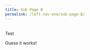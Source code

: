 ```yaml
---
title: Sub Page B
permalink: /left-nav-one/sub-page-B/
---
```

<div><br></div><div>Test</div>

Guess it works!